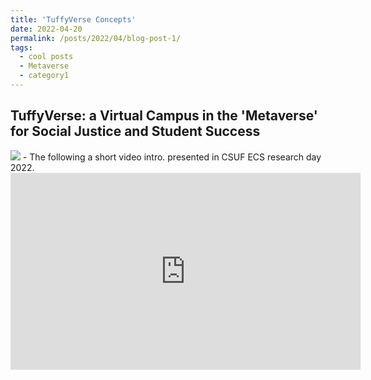 ```yaml
---
title: 'TuffyVerse Concepts'
date: 2022-04-20
permalink: /posts/2022/04/blog-post-1/
tags:
  - cool posts
  - Metaverse
  - category1
---
```


TuffyVerse: a Virtual Campus in the 'Metaverse' for Social Justice and Student Success
-
<img src='/images/tuffyverse_ecs.png'>
-
The following a short video intro. presented in CSUF ECS research day 2022.

<iframe width="560" height="315" src="https://www.youtube.com/embed/Ag58_WH4s-A?start=5493" title="YouTube video player" frameborder="0" allow="accelerometer; autoplay; clipboard-write; encrypted-media; gyroscope; picture-in-picture" allowfullscreen></iframe>
